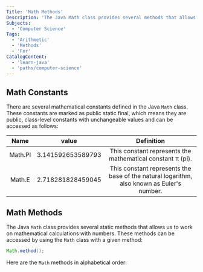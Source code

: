 ```yaml
---
Title: 'Math Methods'
Description: 'The Java Math class provides several methods that allows us to work on mathematical calculations with numbers. java Math.method();  Here are the Math methods in alphabetical order:'
Subjects:
  - 'Computer Science'
Tags:
  - 'Arithmetic'
  - 'Methods'
  - 'For'
CatalogContent:
  - 'learn-java'
  - 'paths/computer-science'
---
```


## Math Constants

There are several mathematical constants defined in the Java `Math` class. These constants are marked as public static final, which means they are public, class-level constants with unchangeable values and can be accessed as follows:

|  Name   |       value       |                                        Definition                                         |
| :-----: | :---------------: | :---------------------------------------------------------------------------------------: |
| Math.PI | 3.141592653589793 |                This constant represents the mathematical constant π (pi).                 |
| Math.E  | 2.718281828459045 | This constant represents the base of the natural logarithm, also known as Euler's number. |

## Math Methods

The Java `Math` class provides several static methods that allows us to work on mathematical calculations with numbers. These methods can be accessed by using the `Math` class with a given method:

```java
Math.method();
```

Here are the `Math` methods in alphabetical order:
